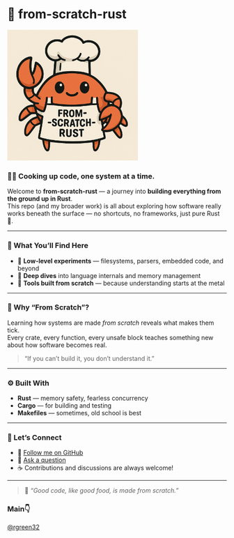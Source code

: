 # 🦀 from-scratch-rust


<img src="./from-scratch-rust-banner.png" alt="From Scratch Rust" width="300"/>


### 🧑‍🍳 Cooking up code, one system at a time.

Welcome to **from-scratch-rust** — a journey into **building everything from the ground up in Rust**.  
This repo (and my broader work) is all about exploring how software really works beneath the surface — no shortcuts, no frameworks, just pure Rust 🦀.

---

### 🧱 What You’ll Find Here

- 🧩 **Low-level experiments** — filesystems, parsers, embedded code, and beyond  
- 🧠 **Deep dives** into language internals and memory management  
- 🧰 **Tools built from scratch** — because understanding starts at the metal  

---

### 🧭 Why “From Scratch”?

Learning how systems are made *from scratch* reveals what makes them tick.  
Every crate, every function, every unsafe block teaches something new about how software becomes real.

> “If you can’t build it, you don’t understand it.”

---

### ⚙️ Built With

- **Rust** — memory safety, fearless concurrency  
- **Cargo** — for building and testing  
- **Makefiles** — sometimes, old school is best  

---

### 🦀 Let’s Connect

- 🧵 [Follow me on GitHub](https://github.com/from-scratch-rust)  
- 💬 [Ask a question](https://github.com/from-scratch-rust/discussions)  
- ☕ Contributions and discussions are always welcome!

---

> 🍳 *“Good code, like good food, is made from scratch.”*

### Main👇
[@rgreen32](https://github.com/rgreen32)
